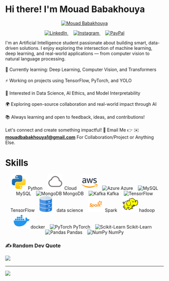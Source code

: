 #  Hi there! I'm Mouad Babakhouya

<p align="center">
  <a href="https://github.com/MouadBabakhouya">
    <a href="https://git.io/typing-svg"><img src="https://readme-typing-svg.demolab.com?font=Fira+Code&pause=1000&color=66BB6A&width=435&lines=AI+%26+Machine+Learning+Developer;Big+Data+Development+Student;3%2B+Years+of+Coding+Experience;Computer+Vision+%26+Deep+Learning;Always+Building+and+Learning" alt="Mouad Babakhouya" /></a>
  
</p>

<p align="center">
  

<p align="center">
  <a href="https://www.linkedin.com/in/mouad-babakhouya-5835ba318/" target="_blank">
    <img width="32px" alt="LinkedIn" title="LinkedIn" src="https://img.icons8.com/fluency-systems-regular/48/66BB6A/linkedin.png"/>
  </a>
  &#8287;&#8287;&#8287;
  <a href="https://instagram.com/mouadthescientist/" target="_blank">
    <img width="32px" alt="Instagram" title="Instagram" src="https://img.icons8.com/fluency-systems-regular/48/66BB6A/instagram-new.png"/>
  </a>
  &#8287;&#8287;&#8287;
  <a href="https://paypal.me/MouadBabakhouya7" target="_blank">
    <img width="32px" alt="PayPal" title="Donate via PayPal" src="https://img.icons8.com/fluency-systems-regular/48/66BB6A/paypal.png"/>
  </a>
</p>




I'm an Artificial Intelligence student passionate about building smart, data-driven solutions. I enjoy exploring the intersection of machine learning, deep learning, and real-world applications — from computer vision to natural language processing.<br><br>🔭 Currently learning: Deep Learning, Computer Vision, and Transformers<br><br>⚡ Working on projects using TensorFlow, PyTorch, and YOLO<br><br>🌱 Interested in Data Science, AI Ethics, and Model Interpretability<br><br>🌍 Exploring open-source collaboration and real-world impact through AI<br><br>📚 Always learning and open to feedback, ideas, and contributions!<br><br>Let's connect and create something impactful! 🚀
Email Me 👉 ✉️ **mouadbabakhouya1@gmail.com** For Collaboration/Project or Anything Else.

# Skills
<p align="center">
  <img src="https://raw.githubusercontent.com/MouadBabakhouya/MouadBabakhouya/main/python-svgrepo-com.svg" alt="Python" title="Python" width="50"/> Python &nbsp;&nbsp;
  <img src="https://raw.githubusercontent.com/MouadBabakhouya/MouadBabakhouya/main/cloud-computing-data-5-svgrepo-com.svg" alt="Cloud" title="Cloud" width="50"/> Cloud &nbsp;&nbsp;
  <img src="https://raw.githubusercontent.com/MouadBabakhouya/MouadBabakhouya/main/aws-svgrepo-com.svg" alt="" title="" width="50"/>  &nbsp;&nbsp;
  <img src="https://cdn.jsdelivr.net/gh/devicons/devicon/icons/azure/azure-original.svg" alt="Azure" title="Azure" width="50"/> Azure &nbsp;&nbsp;
  <img src="https://cdn.jsdelivr.net/gh/devicons/devicon/icons/mysql/mysql-original.svg" alt="MySQL" title="MySQL" width="55"/> MySQL &nbsp;&nbsp;
  <img src="https://cdn.jsdelivr.net/gh/devicons/devicon/icons/mongodb/mongodb-original.svg" alt="MongoDB" title="MongoDB" width="57"/> MongoDB &nbsp;&nbsp;
  <img src="https://cdn.jsdelivr.net/gh/devicons/devicon/icons/apachekafka/apachekafka-original.svg" alt="Kafka" title="Kafka" width="54"/> Kafka &nbsp;&nbsp;
  <img src="https://cdn.jsdelivr.net/gh/devicons/devicon/icons/tensorflow/tensorflow-original.svg" alt="TensorFlow" title="TensorFlow" width="54"/> TensorFlow &nbsp;&nbsp;
  <img src="https://raw.githubusercontent.com/MouadBabakhouya/MouadBabakhouya/main/database-svgrepo-com.svg" alt="data science" title="data science" width="50"/> data science &nbsp;&nbsp;
  <img src="https://raw.githubusercontent.com/MouadBabakhouya/MouadBabakhouya/main/spark-svgrepo-com.svg" alt="Spark" title="Spark" width="50"/> Spark &nbsp;&nbsp;
  <img src="https://raw.githubusercontent.com/MouadBabakhouya/MouadBabakhouya/main/hadoop-svgrepo-com.svg" alt="hadoop" title="hadoop" width="50"/> hadoop &nbsp;&nbsp;
  <img src="https://raw.githubusercontent.com/MouadBabakhouya/MouadBabakhouya/main/docker-icon-svgrepo-com.svg" alt="docker" title="docker" width="50"/> docker &nbsp;&nbsp;
  <img src="https://cdn.jsdelivr.net/gh/devicons/devicon/icons/pytorch/pytorch-original.svg" alt="PyTorch" title="PyTorch" width="50"/> PyTorch &nbsp;&nbsp;
  <img src="https://cdn.jsdelivr.net/gh/devicons/devicon/icons/scikitlearn/scikitlearn-original.svg" alt="Scikit-Learn" title="Scikit-Learn" width="50"/> Scikit-Learn &nbsp;&nbsp;
  <img src="https://cdn.jsdelivr.net/gh/devicons/devicon/icons/pandas/pandas-original.svg" alt="Pandas" title="Pandas" width="50"/> Pandas &nbsp;&nbsp;
  <img src="https://cdn.jsdelivr.net/gh/devicons/devicon/icons/numpy/numpy-original.svg" alt="NumPy" title="NumPy" width="50"/> NumPy
</p>


### ✍️ Random Dev Quote
![](https://quotes-github-readme.vercel.app/api?type=horizontal&theme=radical)

---
[![](https://visitcount.itsvg.in/api?id=MouadBabakhouya&icon=0&color=0)](https://visitcount.itsvg.in)



  
<!-- Proudly created with GPRM ( https://gprm.itsvg.in ) -->
